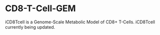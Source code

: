 # CD8-T-Cell-GEM
iCD8Tcell is a Genome-Scale Metabolic Model of CD8+ T-Cells.
iCD8Tcell currently being updated.
